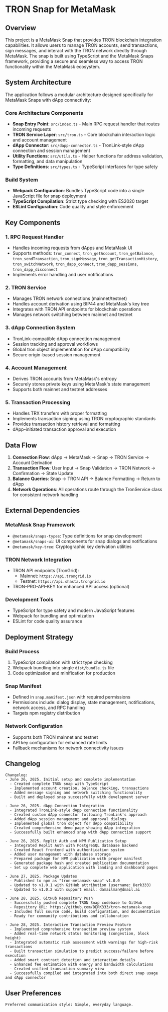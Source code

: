# TRON Snap for MetaMask

## Overview

This project is a MetaMask Snap that provides TRON blockchain integration capabilities. It allows users to manage TRON accounts, send transactions, sign messages, and interact with the TRON network directly through MetaMask. The snap is built using TypeScript and the MetaMask Snaps framework, providing a secure and seamless way to access TRON functionality within the MetaMask ecosystem.

## System Architecture

The application follows a modular architecture designed specifically for MetaMask Snaps with dApp connectivity:

### Core Architecture Components
- **Snap Entry Point**: `src/index.ts` - Main RPC request handler that routes incoming requests
- **TRON Service Layer**: `src/tron.ts` - Core blockchain interaction logic and account management
- **dApp Connector**: `src/dapp-connector.ts` - TronLink-style dApp connection and session management
- **Utility Functions**: `src/utils.ts` - Helper functions for address validation, formatting, and data manipulation
- **Type Definitions**: `src/types.ts` - TypeScript interfaces for type safety

### Build System
- **Webpack Configuration**: Bundles TypeScript code into a single JavaScript file for snap deployment
- **TypeScript Compilation**: Strict type checking with ES2020 target
- **ESLint Configuration**: Code quality and style enforcement

## Key Components

### 1. RPC Request Handler
- Handles incoming requests from dApps and MetaMask UI
- Supports methods: `tron_connect`, `tron_getAccount`, `tron_getBalance`, `tron_sendTransaction`, `tron_signMessage`, `tron_getTransactionHistory`, `tron_switchNetwork`, `tron_dapp_connect`, `tron_dapp_sessions`, `tron_dapp_disconnect`
- Implements error handling and user notifications

### 2. TRON Service
- Manages TRON network connections (mainnet/testnet)
- Handles account derivation using BIP44 and MetaMask's key tree
- Integrates with TRON API endpoints for blockchain operations
- Manages network switching between mainnet and testnet

### 3. dApp Connection System
- TronLink-compatible dApp connection management
- Session tracking and approval workflows
- Global tron object implementation for dApp compatibility
- Secure origin-based session management

### 4. Account Management
- Derives TRON accounts from MetaMask's entropy
- Securely stores private keys using MetaMask's state management
- Supports both mainnet and testnet addresses

### 5. Transaction Processing
- Handles TRX transfers with proper formatting
- Implements transaction signing using TRON cryptographic standards
- Provides transaction history retrieval and formatting
- dApp-initiated transaction approval and execution

## Data Flow

1. **Connection Flow**: dApp → MetaMask → Snap → TRON Service → Account Derivation
2. **Transaction Flow**: User Input → Snap Validation → TRON Network → Confirmation → State Update
3. **Balance Queries**: Snap → TRON API → Balance Formatting → Return to dApp
4. **Network Operations**: All operations route through the TronService class for consistent network handling

## External Dependencies

### MetaMask Snap Framework
- `@metamask/snaps-types`: Type definitions for snap development
- `@metamask/snaps-ui`: UI components for snap dialogs and notifications
- `@metamask/key-tree`: Cryptographic key derivation utilities

### TRON Network Integration
- TRON API endpoints (TronGrid):
  - Mainnet: `https://api.trongrid.io`
  - Testnet: `https://api.shasta.trongrid.io`
- TRON-PRO-API-KEY for enhanced API access (optional)

### Development Tools
- TypeScript for type safety and modern JavaScript features
- Webpack for bundling and optimization
- ESLint for code quality assurance

## Deployment Strategy

### Build Process
1. TypeScript compilation with strict type checking
2. Webpack bundling into single `dist/bundle.js` file
3. Code optimization and minification for production

### Snap Manifest
- Defined in `snap.manifest.json` with required permissions
- Permissions include: dialog display, state management, notifications, network access, and RPC handling
- Targets npm registry distribution

### Network Configuration
- Supports both TRON mainnet and testnet
- API key configuration for enhanced rate limits
- Fallback mechanisms for network connectivity issues

## Changelog

```
Changelog:
- June 26, 2025. Initial setup and complete implementation
  - Created complete TRON snap with TypeScript
  - Implemented account creation, balance checking, transactions
  - Added message signing and network switching functionality
  - Built and deployed snap successfully with development server

- June 26, 2025. dApp Connection Integration
  - Integrated TronLink-style dApp connection functionality
  - Created custom dApp connector following TronLink's approach
  - Added dApp session management and approval dialogs
  - Implemented global tron object for dApp compatibility
  - Created comprehensive demo page showing dApp integration
  - Successfully built enhanced snap with dApp connection support

- June 26, 2025. Replit Auth and NPM Publication Setup
  - Integrated Replit Auth with PostgreSQL database backend
  - Created React frontend with authentication system
  - Added user management with database storage
  - Prepared package for NPM publication with proper manifest
  - Generated package hash and created publication documentation
  - Set up complete web application with landing and dashboard pages

- June 27, 2025. Package Updates
  - Published to npm as "tron-metamask-snap" v1.0.0
  - Updated to v1.0.1 with GitHub attribution (username: Derk333)
  - Updated to v1.0.2 with support email: damailman@dmail.ai

- June 28, 2025. GitHub Repository Push
  - Successfully pushed complete TRON Snap codebase to GitHub
  - Repository URL: https://github.com/DERK333/tron-metamask-snap
  - Includes full source code, build configuration, and documentation
  - Ready for community contributions and collaboration

- June 28, 2025. Interactive Transaction Preview Feature
  - Implemented comprehensive transaction preview system
  - Added real-time network status monitoring (congestion, block height)
  - Integrated automatic risk assessment with warnings for high-risk transactions
  - Built transaction simulation to predict success/failure before execution
  - Added smart contract detection and interaction details
  - Enhanced fee estimation with energy and bandwidth calculations
  - Created unified transaction summary view
  - Successfully compiled and integrated into both direct snap usage and dApp connector
```

## User Preferences

```
Preferred communication style: Simple, everyday language.
```